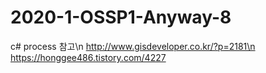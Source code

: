 # 2020-1-OSSP1-Anyway-8
c# process 참고\n
http://www.gisdeveloper.co.kr/?p=2181\n
https://honggee486.tistory.com/4227
